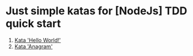# Just simple katas for [NodeJs] TDD quick start
1. [Kata 'Hello World!'](hello-world/hello_world_kata.md)
2. [Kata 'Anagram'](anagram/anagram_kata.md)
